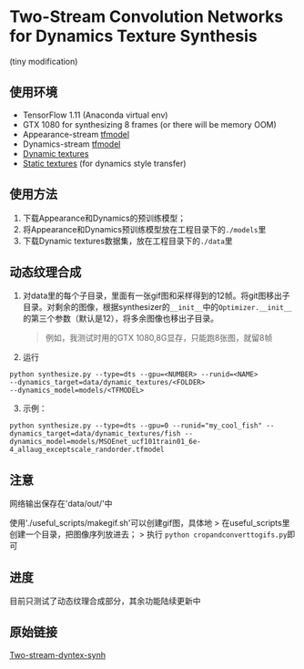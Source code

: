 # Two-Stream Convolution Networks for Dynamics Texture Synthesis
(tiny modification)

## 使用环境
- TensorFlow 1.11 (Anaconda virtual env)
- GTX 1080 for synthesizing 8 frames (or there will be memory OOM)
- Appearance-stream [tfmodel](https://drive.google.com/open?id=19KkFi92oWLzuOWnGo6Zsqe-2CCXFAoXZ)
- Dynamics-stream [tfmodel](https://drive.google.com/open?id=1DHnzoNO-iTgMUTbUOLrigEmpPHmn_mT1)
- [Dynamic textures](https://drive.google.com/open?id=0B5T9jWfa9iDySWJHZnpNZ2dHWUk)
- [Static textures](https://drive.google.com/open?id=11yMiPXiuYvLCyoLfQf_dEG6kuav8h6_3) (for dynamics style transfer)

## 使用方法
1. 下载Appearance和Dynamics的预训练模型；
2. 将Appearance和Dynamics预训练模型放在工程目录下的`./models`里
3. 下载Dynamic textures数据集，放在工程目录下的`./data`里

## 动态纹理合成
1. 对data里的每个子目录，里面有一张gif图和采样得到的12帧。将git图移出子目录。对剩余的图像，根据synthesizer的```__init__```中的```Optimizer.__init__```的第三个参数（默认是12），将多余图像也移出子目录。
    > 例如，我测试时用的GTX 1080,8G显存，只能跑8张图，就留8帧
2. 运行
```
python synthesize.py --type=dts --gpu=<NUMBER> --runid=<NAME>
--dynamics_target=data/dynamic_textures/<FOLDER>
--dynamics_model=models/<TFMODEL>
```
3. 示例：
```
python synthesize.py --type=dts --gpu=0 --runid="my_cool_fish" --dynamics_target=data/dynamic_textures/fish --dynamics_model=models/MSOEnet_ucf101train01_6e-4_allaug_exceptscale_randorder.tfmodel
```

## 注意
网络输出保存在'data/out/<RUNID>'中

使用'./useful_scripts/makegif.sh'可以创建gif图，具体地
    > 在useful_scripts里创建一个目录，把图像序列放进去；
    > 执行 ```python cropandconverttogifs.py```即可

## 进度
目前只测试了动态纹理合成部分，其余功能陆续更新中

## 原始链接
[Two-stream-dyntex-synh](https://github.com/ryersonvisionlab/two-stream-dyntex-synth)


